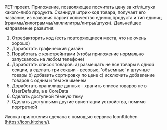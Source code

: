 PET-проект.
Приложение, позволяющее посчитать цену за кг/л/штуки какого-либо продукта.
Сканируя штрих-код товара, получает его название, из названия парсит количество единиц продукта и тип единиц (граммы/килограммы/миллилитры/литры/штуки).
Дальнейшее направление развития:
1) Отрефакторить код (есть повторяющиеся места, что не очень хорошо)
2) Доработать графический дизайн
3) Поработать с констрейнтами (чтобы приложение нормально запускалось на любом телефоне)
4) Доработать список товаров:
   a) размещать не все товары в одной секции, а сделать три секции - весовые, 'объемные' и штучные товары
   b) добавить сортировку по цене
   c) исключить добавление товаров с одним и тем же именем
5) Доработать хранилище данных - хранить список товаров не в UserDefaults, а в CoreData
6) Сделать доступной тёмную тему
7) Сделать доступными другие ориентации устройства, помимо портретной

Иконка приложения сделана с помощью сервиса IconKitchen (https://icon.kitchen/).
